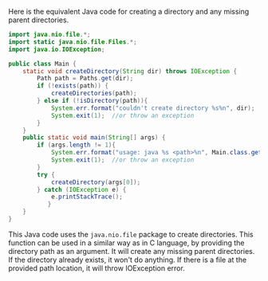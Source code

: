 Here is the equivalent Java code for creating a directory and any missing parent directories.

```java
import java.nio.file.*;
import static java.nio.file.Files.*;
import java.io.IOException;

public class Main {
    static void createDirectory(String dir) throws IOException {
        Path path = Paths.get(dir);
        if (!exists(path)) {
            createDirectories(path);
        } else if (!isDirectory(path)){
            System.err.format("couldn't create directory %s%n", dir);
            System.exit(1);  //or throw an exception 
        }   
    }
    public static void main(String[] args) {
        if (args.length != 1){
            System.err.format("usage: java %s <path>%n", Main.class.getName());
            System.exit(1);  //or throw an exception 
        }   
        try {
            createDirectory(args[0]);
        } catch (IOException e) {
            e.printStackTrace();
           }
    }
}
```
This Java code uses the `java.nio.file` package to create directories. This function can be used in a similar way as in C language, by providing the directory path as an argument. It will create any missing parent directories. If the directory already exists, it won't do anything. If there is a file at the provided path location, it will throw IOException error.
